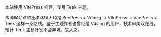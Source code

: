 本站使用 VitePress 构建，使用 Teek 主题。

本博客站点的迁移路径大约是 VuePress + Vdoing → VitePress → VitePress + Teek 这样一条路线。鉴于主题作者也曾经是 Vdoing 的用户，技术审美双在线，预计 Teek 主题开发不会弃坑，故入之。
